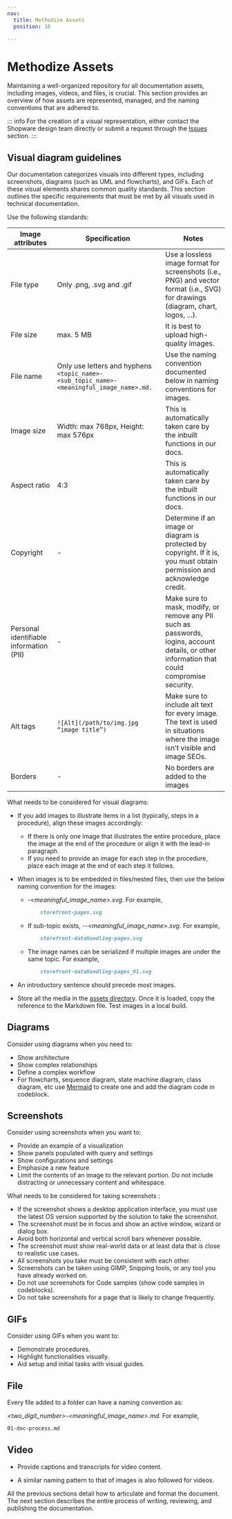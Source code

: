 ```yaml
---
nav:
  title: Methodize Assets
  position: 10

---
```


# Methodize Assets

Maintaining a well-organized repository for all documentation assets, including images, videos, and files, is crucial. This section provides an overview of how assets are represented, managed, and the naming conventions that are adhered to.

::: info
For the creation of a visual representation, either contact the Shopware design team directly or submit a request through the [Issues](https://github.com/shopware/docs/issues) section.
:::

## Visual diagram guidelines

Our documentation categorizes visuals into different types, including screenshots, diagrams (such as UML and flowcharts), and GIFs. Each of these visual elements shares common quality standards. This section outlines the specific requirements that must be met by all visuals used in technical documentation.

Use the following standards:

| Image attributes | Specification | Notes|
|------------------|---------------|---------|
| File type| Only .png, .svg and .gif| Use a lossless image format for screenshots (i.e., PNG) and vector format (i.e., SVG) for drawings (diagram, chart, logos, ...).|
|File size | max. 5 MB | It is best to upload high-quality images. |
|File name | Only use letters and hyphens `<topic_name>-<sub_topic_name>-<meaningful_image_name>.md.` | Use the naming convention documented below in naming conventions for images.|
|Image size | Width: max 768px, Height: max 576px | This is automatically taken care by the inbuilt functions in our docs.|
|Aspect ratio | 4:3 | This is automatically taken care by the inbuilt functions in our docs. |
|Copyright| - |Determine if an image or diagram is protected by copyright. If it is, you must obtain permission and acknowledge credit.|
|Personal identifiable information (PII) | - | Make sure to mask, modify, or remove any PII such as passwords, logins, account details, or other information that could compromise security.|
|Alt tags| `![Alt](/path/to/img.jpg “image title”)` | Make sure to include alt text for every image. The text is used in situations where the image isn’t visible and image SEOs.|
|Borders|-|No borders are added to the images|

What needs to be considered for visual diagrams:

* If you add images to illustrate items in a list (typically, steps in a procedure), align these images accordingly:
    * If there is only one image that illustrates the entire procedure, place the image at the end of the procedure or align it with the lead-in paragraph.
    * If you need to provide an image for each step in the procedure, place each image at the end of each step it follows.

* When images is to be embedded in files/nested files, then use the below naming convention for the images:

  * *<topicName>-<meaningful_image_name>.svg*. For example,

    ```markdown
        storefront-pages.svg
    ```

  * If sub-topic exists, *<topicName>-<subtopicName>-<meaningful_image_name>.svg*. For example,

    ```markdown
        storefront-dataHandling-pages.svg 
    ```

  * The image names can be serialized if multiple images are under the same topic. For example,

    ```markdown
        storefront-dataHandling-pages_01.svg
    ```

* An introductory sentence should precede most images.

* Store all the media in the [assets directory]( https://github.com/shopware/docs/tree/main/assets). Once it is loaded, copy the reference to the Markdown file. Test images in a local build.

## Diagrams

Consider using diagrams when you need to:

* Show architecture
* Show complex relationships
* Define a complex workflow
* For flowcharts, sequence diagram, state machine diagram, class diagram, etc use [Mermaid](https://mermaid.live/) to create one and add the diagram code in codeblock.

## Screenshots

Consider using screenshots when you want to:

* Provide an example of a visualization
* Show panels populated with query and settings
* Show configurations and settings
* Emphasize a new feature
* Limit the contents of an image to the relevant portion. Do not include distracting or unnecessary content and whitespace.

What needs to be considered for taking screenshots :

* If the screenshot shows a desktop application interface, you must use the latest OS version supported by the solution to take the screenshot.
* The screenshot must be in focus and show an active window, wizard or dialog box.
* Avoid both horizontal and vertical scroll bars whenever possible.
* The screenshot must show real-world data or at least data that is close to realistic use cases.
* All screenshots you take must be consistent with each other.
* Screenshots can be taken using GIMP, Snipping tools, or any tool you have already worked on.
* Do not use screenshots for Code samples (show code samples in codeblocks).
* Do not take screenshots for a page that is likely to change frequently.

## GIFs

Consider using GIFs when you want to:

* Demonstrate procedures.
* Highlight functionalities visually.
* Aid setup and initial tasks with visual guides.

## File

Every file added to a folder can have a naming convention as:

*<two_digit_number>-<meaningful_image_name>.md.* For example,

```markdown
01-doc-process.md
```

## Video

* Provide captions and transcripts for video content.

* A similar naming pattern to that of images is also followed for videos.

All the previous sections detail how to articulate and format the document. The next section describes the entire process of writing, reviewing, and publishing the documentation.

